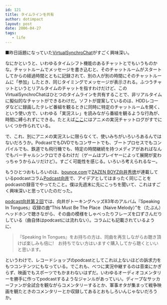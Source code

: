 ```yaml
---
id: 121
title: タイムラインを共有
author: dotimpact
layout: post
date: 2006-04-27
tags:
   - life
---
```

■昨日話題になっていた[VirtualSynchroChat][1]がすごく興味深い。

なにかというと、いわゆるタイムシフト機能のあるチャットとでもいうものかな。チャットルームでメッセージを書き込むと、そのチャットルームがスタートしてからの経過時間とともに記録されて、別の人が別の時間にそのチャットルームに「参加」したとき、同じタイミングでメッセージが表示される。ふつうチャットというとリアルタイムのチャットを指すわけだけど、このVirtualSynchroChatはひとつのタイムラインを共有することで、非リアルタイムに擬似的なチャットができるわけだ。ソフトが提案しているのは、HDDレコーダなどに録画したテレビ番組を観るときに同時に特定のチャットルームを開く、という使い方で、いわゆる「実況スレ」を読みながら番組を観るような行為が、時間に縛られずにできる。たとえば[ここ][2]にはアニメの実況チャットログがすでにいくつか作られている。

で、これ、別にアニメの実況スレに限らなくて、使いみちがいろいろあるんではないだろうか。PodcastでもDVDでもコンサートでも、ブートプロセスでもコンパイルでも、鉄道でも飛行機でも、特定の時間継続を持つメディアがあればなんでもバーチャルシンクロできるわけだ（ゲームはプレイヤーによって展開が変わっちゃうからムリだけど）。すごく可能性を感じる。いろいろ考えられるなー。

もうひとつおもしろいのは、[bounce.com][3]で[ZAZEN BOYZ向井秀徳][4]が連載しているpodcastコラム[Podcast向井][5]で、アイデアとしてはまったく同じことをpodcastの録音でやってたこと。僕は先週末に先にこっちを聞いて、これはすごく興味深いと思っていたのだった。

[podcast向井第２回][6]では、向井がトーキングヘッズ83年のアルバム『Speaking In Tongues』収録の曲“This Must Be The Place（Naive Melody）”を（たぶん）ヘッドホンで聴きながら、その曲の模様をしゃべったりフレーズを口ずさんだりしている（曲自体はpodcastには流れない）。コラムにも記載されているように、

> 『Speaking In Tongues』をお持ちの方は、同曲を再生しながらお聴き頂けば楽しみも倍に!　お持ちでない方はいますぐ購入してから聴くといいと思います。

というわけで、レコードショップのpodcastとしてこれ以上ないほどの訴求力をもつコンテンツにもなっている。でこれも、べつに実況中継するのは音楽にかぎらず、映画でもスポーツでもかまわないはずだ。いわゆるオーディオコメンタリーを勝手に作ってpodcastするようなジャンルがあっていい。ディープなサッカーファンが全試合を観ながらコメンタリーするとか、軍事オタが集まって戦争映画を観たときのコメンタリーとか収録してあるとおもしろいんじゃないだろうか。

 [1]: http://www.limo.fumi2kick.com/fbbs/lmwiki.rhtml?topic=VirtualSynchroChat
 [2]: http://www.fuwa2factory.net/vsc/lobby.cgi
 [3]: http://www.bounce.com/
 [4]: http://www.mukaishutoku.com/main.html
 [5]: http://www.bounce.com/articleset/articleset.php/262
 [6]: http://www.bounce.com/interview/article.php/2570/

